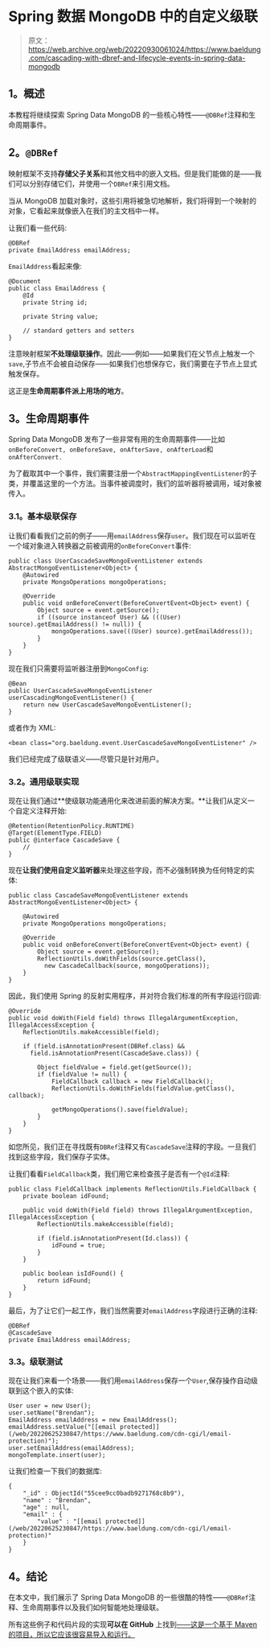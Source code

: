 # Spring 数据 MongoDB 中的自定义级联

> 原文：<https://web.archive.org/web/20220930061024/https://www.baeldung.com/cascading-with-dbref-and-lifecycle-events-in-spring-data-mongodb>

## 1。概述

本教程将继续探索 Spring Data MongoDB 的一些核心特性——`@DBRef`注释和生命周期事件。

## 2。`@DBRef`

映射框架不支持**存储父子关系**和其他文档中的嵌入文档。但是我们能做的是——我们可以分别存储它们，并使用一个`DBRef`来引用文档。

当从 MongoDB 加载对象时，这些引用将被急切地解析，我们将得到一个映射的对象，它看起来就像嵌入在我们的主文档中一样。

让我们看一些代码:

```
@DBRef
private EmailAddress emailAddress; 
```

`EmailAddress`看起来像:

```
@Document
public class EmailAddress {
    @Id
    private String id;

    private String value;

    // standard getters and setters
}
```

注意映射框架**不处理级联操作**。因此——例如——如果我们在父节点上触发一个`save`,子节点不会被自动保存——如果我们也想保存它，我们需要在子节点上显式触发保存。

这正是**生命周期事件派上用场的地方**。

## 3。生命周期事件

Spring Data MongoDB 发布了一些非常有用的生命周期事件——比如`onBeforeConvert, onBeforeSave, onAfterSave, onAfterLoad`和 `onAfterConvert.`

为了截取其中一个事件，我们需要注册一个`AbstractMappingEventListener`的子类，并覆盖这里的一个方法。当事件被调度时，我们的监听器将被调用，域对象被传入。

### 3.1。基本级联保存

让我们看看我们之前的例子——用`emailAddress`保存`user`。我们现在可以监听在一个域对象进入转换器之前被调用的`onBeforeConvert`事件:

```
public class UserCascadeSaveMongoEventListener extends AbstractMongoEventListener<Object> {
    @Autowired
    private MongoOperations mongoOperations;

    @Override
    public void onBeforeConvert(BeforeConvertEvent<Object> event) { 
        Object source = event.getSource(); 
        if ((source instanceof User) && (((User) source).getEmailAddress() != null)) { 
            mongoOperations.save(((User) source).getEmailAddress());
        }
    }
}
```

现在我们只需要将监听器注册到`MongoConfig`:

```
@Bean
public UserCascadeSaveMongoEventListener userCascadingMongoEventListener() {
    return new UserCascadeSaveMongoEventListener();
}
```

或者作为 XML:

```
<bean class="org.baeldung.event.UserCascadeSaveMongoEventListener" />
```

我们已经完成了级联语义——尽管只是针对用户。

### 3.2。通用级联实现

现在让我们通过**使级联功能通用化来改进前面的解决方案。**让我们从定义一个自定义注释开始:

```
@Retention(RetentionPolicy.RUNTIME)
@Target(ElementType.FIELD)
public @interface CascadeSave {
    //
}
```

现在**让我们使用自定义监听器**来处理这些字段，而不必强制转换为任何特定的实体:

```
public class CascadeSaveMongoEventListener extends AbstractMongoEventListener<Object> {

    @Autowired
    private MongoOperations mongoOperations;

    @Override
    public void onBeforeConvert(BeforeConvertEvent<Object> event) { 
        Object source = event.getSource(); 
        ReflectionUtils.doWithFields(source.getClass(), 
          new CascadeCallback(source, mongoOperations));
    }
}
```

因此，我们使用 Spring 的反射实用程序，并对符合我们标准的所有字段运行回调:

```
@Override
public void doWith(Field field) throws IllegalArgumentException, IllegalAccessException {
    ReflectionUtils.makeAccessible(field);

    if (field.isAnnotationPresent(DBRef.class) && 
      field.isAnnotationPresent(CascadeSave.class)) {

        Object fieldValue = field.get(getSource());
        if (fieldValue != null) {
            FieldCallback callback = new FieldCallback();
            ReflectionUtils.doWithFields(fieldValue.getClass(), callback);

            getMongoOperations().save(fieldValue);
        }
    }
}
```

如您所见，我们正在寻找既有`DBRef`注释又有`CascadeSave`注释的字段。一旦我们找到这些字段，我们保存子实体。

让我们看看`FieldCallback`类，我们用它来检查孩子是否有一个`@Id`注释:

```
public class FieldCallback implements ReflectionUtils.FieldCallback {
    private boolean idFound;

    public void doWith(Field field) throws IllegalArgumentException, IllegalAccessException {
        ReflectionUtils.makeAccessible(field);

        if (field.isAnnotationPresent(Id.class)) {
            idFound = true;
        }
    }

    public boolean isIdFound() {
        return idFound;
    }
}
```

最后，为了让它们一起工作，我们当然需要对`emailAddress`字段进行正确的注释:

```
@DBRef
@CascadeSave
private EmailAddress emailAddress;
```

### 3.3。级联测试

现在让我们来看一个场景——我们用`emailAddress`保存一个`User`,保存操作自动级联到这个嵌入的实体:

```
User user = new User();
user.setName("Brendan");
EmailAddress emailAddress = new EmailAddress();
emailAddress.setValue("[[email protected]](/web/20220625230847/https://www.baeldung.com/cdn-cgi/l/email-protection)");
user.setEmailAddress(emailAddress);
mongoTemplate.insert(user); 
```

让我们检查一下我们的数据库:

```
{
    "_id" : ObjectId("55cee9cc0badb9271768c8b9"),
    "name" : "Brendan",
    "age" : null,
    "email" : {
        "value" : "[[email protected]](/web/20220625230847/https://www.baeldung.com/cdn-cgi/l/email-protection)"
    }
}
```

## 4。结论

在本文中，我们展示了 Spring Data MongoDB 的一些很酷的特性——`@DBRef`注释、生命周期事件以及我们如何智能地处理级联。

所有这些例子和代码片段的实现**可以在 GitHub** 上找到[——这是一个基于 Maven 的项目，所以它应该很容易导入和运行。](https://web.archive.org/web/20220625230847/https://github.com/eugenp/tutorials/tree/master/persistence-modules/spring-data-mongodb)